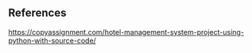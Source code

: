 ## References

https://copyassignment.com/hotel-management-system-project-using-python-with-source-code/